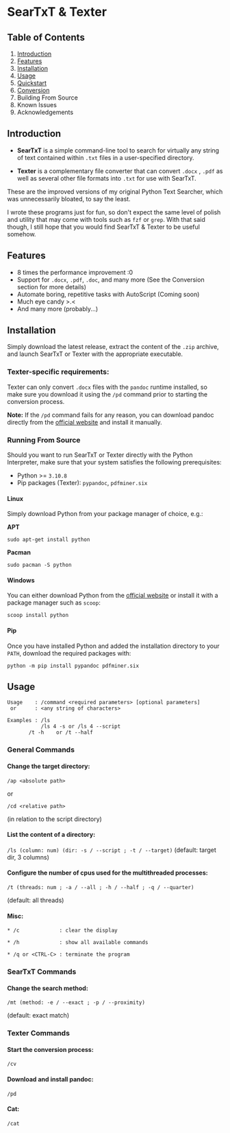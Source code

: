 # SearTxT & Texter

## Table of Contents
1. [Introduction](#introduction)
2. [Features](#features)
3. [Installation](#installation)
4. [Usage](#usage)
5. [Quickstart](#quickstart)
6. [Conversion](#conversion)
7. Building From Source
8. Known Issues
9. Acknowledgements

## Introduction
* **SearTxT** is a simple command-line tool to search for virtually any string of text contained within `.txt` files in a user-specified directory.

* **Texter** is a complementary file converter that can convert `.docx` , `.pdf` as well as several other file formats into `.txt` for use with SearTxT.

These are the improved versions of my original Python Text Searcher, which was unnecessarily bloated, to say the least.

I wrote these programs just for fun, so don't expect the same level of polish and utility that may come with tools such as `fzf` or `grep`. With that said though, I still hope that you would find SearTxT & Texter to be useful somehow.

## Features
* 8 times the performance improvement :0
* Support for `.docx`, `.pdf`, `.doc`, and many more (See the Conversion section for more details)
* Automate boring, repetitive tasks with AutoScript (Coming soon)
* Much eye candy >.<
* And many more (probably...)

## Installation
Simply download the latest release, extract the content of the `.zip` archive, and launch SearTxT or Texter with the appropriate executable.

### Texter-specific requirements:
Texter can only convert `.docx` files with the `pandoc` runtime installed, so make sure you download it using the `/pd` command prior to starting the conversion process. 

**Note:** If the `/pd` command fails for any reason, you can download pandoc directly from the [official website](https://pandoc.org/installing.html) and install it manually.

### Running From Source
Should you want to run SearTxT or Texter directly with the Python Interpreter, make sure that your system satisfies the following prerequisites:  

* Python >= `3.10.8`
* Pip packages (Texter): `pypandoc`, `pdfminer.six`

#### Linux
Simply download Python from your package manager of choice, e.g.:

**APT**
``` shell
sudo apt-get install python
```

**Pacman**
``` shell
sudo pacman -S python
```

#### Windows
You can either download Python from the [official website](https://www.python.org/downloads/) or install it with a package manager such as `scoop`:

``` shell
scoop install python
```

#### Pip
Once you have installed Python and added the installation directory to your `PATH`, download the required packages with:

``` shell
python -m pip install pypandoc pdfminer.six
```

## Usage
```
Usage    : /command <required parameters> [optional parameters]
 or      : <any string of characters>

Examples : /ls
           /ls 4 -s or /ls 4 --script
	   /t -h    or /t --half
```

### General Commands
#### Change the target directory:
```
/ap <absolute path>
``` 
or 
```
/cd <relative path>
``` 
(in relation to the script directory)

#### List the content of a directory:
```/ls (column: num) (dir: -s / --script ; -t / --target)``` 
(default: target dir, 3 columns)

#### Configure the number of cpus used for the multithreaded processes:
```
/t (threads: num ; -a / --all ; -h / --half ; -q / --quarter)
``` 
(default: all threads)

#### Misc:
```
* /c             : clear the display

* /h             : show all available commands

* /q or <CTRL-C> : terminate the program
```

### SearTxT Commands
#### Change the search method:
```
/mt (method: -e / --exact ; -p / --proximity)
``` 
(default: exact match)

### Texter Commands
#### Start the conversion process:
```
/cv
```

#### Download and install pandoc:
```
/pd
```

#### Cat:
```
/cat
```
